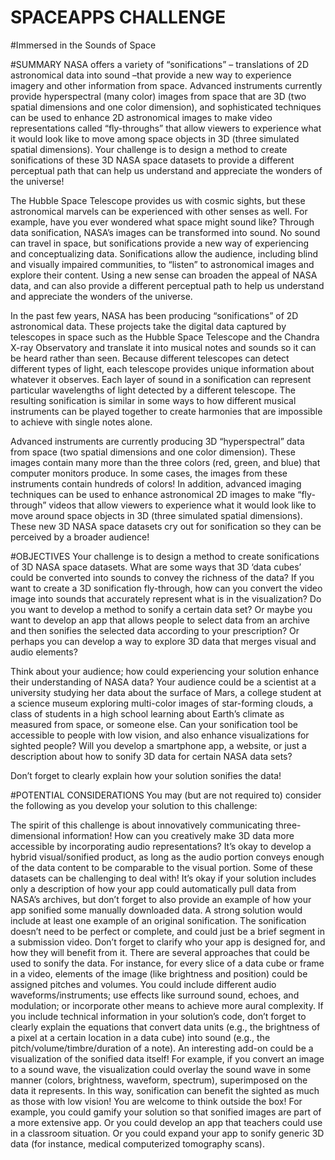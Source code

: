 # SPACEAPPS CHALLENGE
#Immersed in the Sounds of Space

#SUMMARY
NASA offers a variety of “sonifications” – translations of 2D astronomical data into sound –that provide a new way to experience imagery and other information from space. Advanced instruments currently provide hyperspectral (many color) images from space that are 3D (two spatial dimensions and one color dimension), and sophisticated techniques can be used to enhance 2D astronomical images to make video representations called “fly-throughs” that allow viewers to experience what it would look like to move among space objects in 3D (three simulated spatial dimensions). Your challenge is to design a method to create sonifications of these 3D NASA space datasets to provide a different perceptual path that can help us understand and appreciate the wonders of the universe!

The Hubble Space Telescope provides us with cosmic sights, but these astronomical marvels can be experienced with other senses as well. For example, have you ever wondered what space might sound like? Through data sonification, NASA’s images can be transformed into sound. No sound can travel in space, but sonifications provide a new way of experiencing and conceptualizing data. Sonifications allow the audience, including blind and visually impaired communities, to “listen” to astronomical images and explore their content. Using a new sense can broaden the appeal of NASA data, and can also provide a different perceptual path to help us understand and appreciate the wonders of the universe.

In the past few years, NASA has been producing “sonifications” of 2D astronomical data. These projects take the digital data captured by telescopes in space such as the Hubble Space Telescope and the Chandra X-ray Observatory and translate it into musical notes and sounds so it can be heard rather than seen. Because different telescopes can detect different types of light, each telescope provides unique information about whatever it observes. Each layer of sound in a sonification can represent particular wavelengths of light detected by a different telescope. The resulting sonification is similar in some ways to how different musical instruments can be played together to create harmonies that are impossible to achieve with single notes alone.

Advanced instruments are currently producing 3D “hyperspectral” data from space (two spatial dimensions and one color dimension). These images contain many more than the three colors (red, green, and blue) that computer monitors produce. In some cases, the images from these instruments contain hundreds of colors! In addition, advanced imaging techniques can be used to enhance astronomical 2D images to make “fly-through” videos that allow viewers to experience what it would look like to move around space objects in 3D (three simulated spatial dimensions). These new 3D NASA space datasets cry out for sonification so they can be perceived by a broader audience!

#OBJECTIVES
Your challenge is to design a method to create sonifications of 3D NASA space datasets. What are some ways that 3D ‘data cubes’ could be converted into sounds to convey the richness of the data? If you want to create a 3D sonification fly-through, how can you convert the video image into sounds that accurately represent what is in the visualization? Do you want to develop a method to sonify a certain data set? Or maybe you want to develop an app that allows people to select data from an archive and then sonifies the selected data according to your prescription? Or perhaps you can develop a way to explore 3D data that merges visual and audio elements?

Think about your audience; how could experiencing your solution enhance their understanding of NASA data? Your audience could be a scientist at a university studying her data about the surface of Mars, a college student at a science museum exploring multi-color images of star-forming clouds, a class of students in a high school learning about Earth’s climate as measured from space, or someone else. Can your sonification tool be accessible to people with low vision, and also enhance visualizations for sighted people? Will you develop a smartphone app, a website, or just a description about how to sonify 3D data for certain NASA data sets?

Don’t forget to clearly explain how your solution sonifies the data!

#POTENTIAL CONSIDERATIONS
You may (but are not required to) consider the following as you develop your solution to this challenge:

The spirit of this challenge is about innovatively communicating three-dimensional information! How can you creatively make 3D data more accessible by incorporating audio representations?
It’s okay to develop a hybrid visual/sonified product, as long as the audio portion conveys enough of the data content to be comparable to the visual portion.
Some of these datasets can be challenging to deal with! It’s okay if your solution includes only a description of how your app could automatically pull data from NASA’s archives, but don’t forget to also provide an example of how your app sonified some manually downloaded data.
A strong solution would include at least one example of an original sonification. The sonification doesn’t need to be perfect or complete, and could just be a brief segment in a submission video.
Don’t forget to clarify who your app is designed for, and how they will benefit from it.
There are several approaches that could be used to sonify the data. For instance, for every slice of a data cube or frame in a video, elements of the image (like brightness and position) could be assigned pitches and volumes. You could include different audio waveforms/instruments; use effects like surround sound, echoes, and modulation; or incorporate other means to achieve more aural complexity.
If you include technical information in your solution’s code, don’t forget to clearly explain the equations that convert data units (e.g., the brightness of a pixel at a certain location in a data cube) into sound (e.g., the pitch/volume/timbre/duration of a note).
An interesting add-on could be a visualization of the sonified data itself! For example, if you convert an image to a sound wave, the visualization could overlay the sound wave in some manner (colors, brightness, waveform, spectrum), superimposed on the data it represents. In this way, sonification can benefit the sighted as much as those with low vision!
You are welcome to think outside the box! For example, you could gamify your solution so that sonified images are part of a more extensive app. Or you could develop an app that teachers could use in a classroom situation. Or you could expand your app to sonify generic 3D data (for instance, medical computerized tomography scans).
